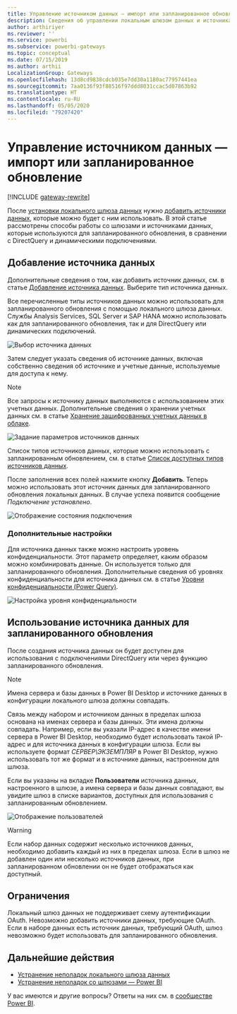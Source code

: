 ```yaml
---
title: Управление источником данных — импорт или запланированное обновление
description: Сведения об управлении локальным шлюзом данных и источниками, которые к нему относятся. Эта статья посвящена источникам данных, которые можно использовать для импорта или запланированного обновления.
author: arthiriyer
ms.reviewer: ''
ms.service: powerbi
ms.subservice: powerbi-gateways
ms.topic: conceptual
ms.date: 07/15/2019
ms.author: arthii
LocalizationGroup: Gateways
ms.openlocfilehash: 13d8cd9838cdcb035e7dd30a1180ac77957441ea
ms.sourcegitcommit: 7aa0136f93f88516f97ddd8031ccac5d07863b92
ms.translationtype: HT
ms.contentlocale: ru-RU
ms.lasthandoff: 05/05/2020
ms.locfileid: "79207420"
---
```

# <a name="manage-your-data-source---importscheduled-refresh"></a>Управление источником данных — импорт или запланированное обновление

[!INCLUDE [gateway-rewrite](includes/gateway-rewrite.md)]

После [установки локального шлюза данных](/data-integration/gateway/service-gateway-install) нужно [добавить источники данных](service-gateway-data-sources.md#add-a-data-source), которые можно будет с ним использовать. В этой статье рассмотрены способы работы со шлюзами и источниками данных, которые используются для запланированного обновления, в сравнении с DirectQuery и динамическими подключениями.

## <a name="add-a-data-source"></a>Добавление источника данных

Дополнительные сведения о том, как добавить источник данных, см. в статье [Добавление источника данных](service-gateway-data-sources.md#add-a-data-source). Выберите тип источника данных.

Все перечисленные типы источников данных можно использовать для запланированного обновления с помощью локального шлюза данных. Службы Analysis Services, SQL Server и SAP HANA можно использовать как для запланированного обновления, так и для DirectQuery или динамических подключений.

![Выбор источника данных](media/service-gateway-enterprise-manage-scheduled-refresh/datasourcesettings2.png)

Затем следует указать сведения об источнике данных, включая собственно сведения об источнике и учетные данные, используемые для доступа к нему.

> [!NOTE]
> Все запросы к источнику данных выполняются с использованием этих учетных данных. Дополнительные сведения о хранении учетных данных см. в статье [Хранение зашифрованных учетных данных в облаке](service-gateway-data-sources.md#store-encrypted-credentials-in-the-cloud).

![Задание параметров источников данных](media/service-gateway-enterprise-manage-scheduled-refresh/datasourcesettings3-oracle.png)

Список типов источников данных, которые можно использовать с запланированным обновлением, см. в статье [Список доступных типов источников данных](service-gateway-data-sources.md#list-of-available-data-source-types).

После заполнения всех полей нажмите кнопку **Добавить**. Теперь можно использовать этот источник данных для запланированного обновления локальных данных. В случае успеха появится сообщение *Подключение установлено*.

![Отображение состояния подключения](media/service-gateway-enterprise-manage-scheduled-refresh/datasourcesettings4.png)

### <a name="advanced-settings"></a>Дополнительные настройки

Для источника данных также можно настроить уровень конфиденциальности. Этот параметр определяет, каким образом можно комбинировать данные. Он используется только для запланированного обновления. Дополнительные сведения об уровнях конфиденциальности для источника данных см. в статье [Уровни конфиденциальности (Power Query)](https://support.office.com/article/Privacy-levels-Power-Query-CC3EDE4D-359E-4B28-BC72-9BEE7900B540).

![Настройка уровня конфиденциальности](media/service-gateway-enterprise-manage-scheduled-refresh/datasourcesettings9.png)

## <a name="use-the-data-source-for-scheduled-refresh"></a>Использование источника данных для запланированного обновления

После создания источника данных он будет доступен для использования с подключениями DirectQuery или через функцию запланированного обновления.

> [!NOTE]
> Имена сервера и базы данных в Power BI Desktop и источнике данных в конфигурации локального шлюза должны совпадать.

Связь между набором и источником данных в пределах шлюза основана на именах сервера и базы данных. Эти имена должны совпадать. Например, если вы указали IP-адрес в качестве имени сервера в Power BI Desktop, необходимо будет использовать такой IP-адрес и для источника данных в конфигурации шлюза. Если вы используете формат *СЕРВЕР\ЭКЗЕМПЛЯР* в Power BI Desktop, нужно использовать тот же формат и в источнике данных, настроенном для шлюза.

Если вы указаны на вкладке **Пользователи** источника данных, настроенного в шлюзе, а имена сервера и базы данных совпадают, вы увидите шлюз в списке вариантов, доступных для использования с запланированным обновлением.

![Отображение пользователей](media/service-gateway-enterprise-manage-scheduled-refresh/powerbi-gateway-enterprise-schedule-refresh.png)

> [!WARNING]
> Если набор данных содержит несколько источников данных, необходимо добавить каждый из них в пределах шлюза. Если в шлюз не добавлен один или несколько источников данных, при запланированном обновлении он не будет отображаться как доступный.

## <a name="limitations"></a>Ограничения

Локальный шлюз данных не поддерживает схему аутентификации OAuth. Невозможно добавить источники данных, требующие OAuth. Если в наборе данных есть источник данных, требующий OAuth, шлюз невозможно будет использовать для запланированного обновления.

## <a name="next-steps"></a>Дальнейшие действия

* [Устранение неполадок локального шлюза данных](/data-integration/gateway/service-gateway-tshoot)
* [Устранение неполадок со шлюзами — Power BI](service-gateway-onprem-tshoot.md)

У вас имеются и другие вопросы? Ответы на них см. в [сообществе Power BI](https://community.powerbi.com/).
